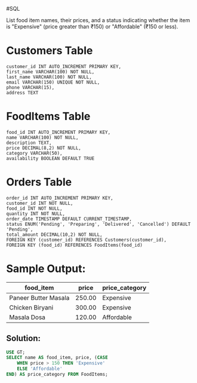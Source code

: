#SQL 

List food item names, their prices, and a status indicating whether the item is "Expensive" (price greater than ₹150) or "Affordable" (₹150 or less).

Customers Table
==================
```
customer_id INT AUTO_INCREMENT PRIMARY KEY,
first_name VARCHAR(100) NOT NULL,
last_name VARCHAR(100) NOT NULL,
email VARCHAR(150) UNIQUE NOT NULL,
phone VARCHAR(15),
address TEXT
```

FoodItems Table
==================
```
food_id INT AUTO_INCREMENT PRIMARY KEY,
name VARCHAR(100) NOT NULL,
description TEXT,
price DECIMAL(8,2) NOT NULL,
category VARCHAR(50),
availability BOOLEAN DEFAULT TRUE
```

Orders Table
================
```
order_id INT AUTO_INCREMENT PRIMARY KEY,
customer_id INT NOT NULL,
food_id INT NOT NULL,
quantity INT NOT NULL,
order_date TIMESTAMP DEFAULT CURRENT_TIMESTAMP,
status ENUM('Pending', 'Preparing', 'Delivered', 'Cancelled') DEFAULT 'Pending',
total_amount DECIMAL(10,2) NOT NULL,
FOREIGN KEY (customer_id) REFERENCES Customers(customer_id),
FOREIGN KEY (food_id) REFERENCES FoodItems(food_id)
```

Sample Output:
==============

| food_item            | price  | price_category |
| -------------------- | ------ | -------------- |
| Paneer Butter Masala | 250.00 | Expensive      |
| Chicken Biryani      | 300.00 | Expensive      |
| Masala Dosa          | 120.00 | Affordable     |

## Solution:

```sql
USE GT;
SELECT name AS food_item, price, (CASE 
	WHEN price > 150 THEN 'Expensive' 
	ELSE 'Affordable' 
END) AS price_category FROM FoodItems;
```